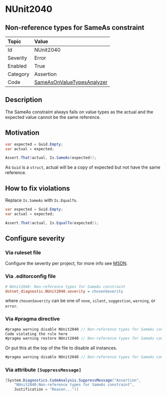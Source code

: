 # NUnit2040

## Non-reference types for SameAs constraint

| Topic    | Value
| :--      | :--
| Id       | NUnit2040
| Severity | Error
| Enabled  | True
| Category | Assertion
| Code     | [SameAsOnValueTypesAnalyzer](https://github.com/nunit/nunit.analyzers/blob/master/src/nunit.analyzers/SameAsOnValueTypes/SameAsOnValueTypesAnalyzer.cs)

## Description

The SameAs constraint always fails on value types as the actual and the expected value cannot be the same reference.

## Motivation

```csharp
var expected = Guid.Empty;
var actual = expected;

Assert.That(actual, Is.SameAs(expected));
```

As `Guid` is a `struct`, actual will be a copy of expected but not have the same reference.

## How to fix violations

Replace `Is.SameAs` with `Is.EqualTo`.

```csharp
var expected = Guid.Empty;
var actual = expected;

Assert.That(actual, Is.EqualTo(expected));
```

<!-- start generated config severity -->
## Configure severity

### Via ruleset file

Configure the severity per project, for more info see [MSDN](https://msdn.microsoft.com/en-us/library/dd264949.aspx).

### Via .editorconfig file

```ini
# NUnit2040: Non-reference types for SameAs constraint
dotnet_diagnostic.NUnit2040.severity = chosenSeverity
```

where `chosenSeverity` can be one of `none`, `silent`, `suggestion`, `warning`, or `error`.

### Via #pragma directive

```csharp
#pragma warning disable NUnit2040 // Non-reference types for SameAs constraint
Code violating the rule here
#pragma warning restore NUnit2040 // Non-reference types for SameAs constraint
```

Or put this at the top of the file to disable all instances.

```csharp
#pragma warning disable NUnit2040 // Non-reference types for SameAs constraint
```

### Via attribute `[SuppressMessage]`

```csharp
[System.Diagnostics.CodeAnalysis.SuppressMessage("Assertion",
    "NUnit2040:Non-reference types for SameAs constraint",
    Justification = "Reason...")]
```
<!-- end generated config severity -->
